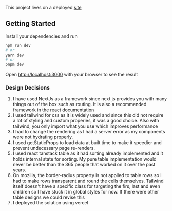 This project lives on a deployed [site](https://directid.vercel.app/) 

## Getting Started
Install your dependencies and run 
```bash
npm run dev
# or
yarn dev
# or
pnpm dev
```
Open [http://localhost:3000](http://localhost:3000) with your browser to see the result

### Design Decisions

1. I have used NextJs as a framework since next js provides you with many things out of the box such as routing. It is also a recommended framework in the react documentation
2. I used tailwind for css as it is widely used and since this did not require a lot of styling and custom properies, it was a good choice. Also with tailwind, you only import what you use which improves performance
2. I had to change the rendering as I had a server error as my components were not hydrating properly.
3. I used getStaticProps to load data at built time to make it speedier and prevent undecessary page re-renders.
4. I used react tanstack table as it had sorting already implemented and it holds internal state for sorting. My pure table implementation would never be better than the 365 people that worked on it over the past years. 
5. On mozilla, the border-radius property is not applied to table rows  so I had to make rows transparent and round the cells themselves. Tailwind  itself doesn't have a specific class for targeting the firs, last and even children so I have stuck it in global styles for now. If there were other table designs we could revise this 
6.  I deployed the solution using vercel
